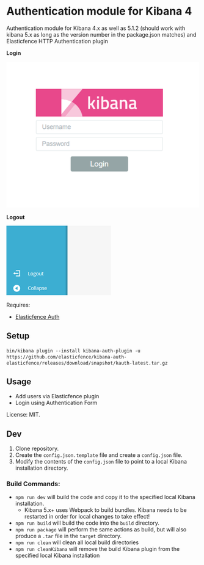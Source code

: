 Authentication module for Kibana 4
==================================
Authentication module for Kibana 4.x as well as 5.1.2 (should work with kibana 5.x as long as the version number in the package.json matches) and Elasticfence HTTP Authentication plugin

**Login**

<img src="https://raw.githubusercontent.com/ryanlutgen/kibana-auth-elasticfence/6057d8154da438db8da2064e728e338ad9a5898a/KibanaLogin.PNG"/>

**Logout**

<img src="https://raw.githubusercontent.com/ryanlutgen/kibana-auth-elasticfence/6057d8154da438db8da2064e728e338ad9a5898a/KibanaLogout.PNG"/>

Requires:

* [Elasticfence Auth](https://github.com/elasticfence/elasticsearch-http-user-auth)


## Setup
```
bin/kibana plugin --install kibana-auth-plugin -u https://github.com/elasticfence/kibana-auth-elasticfence/releases/download/snapshot/kauth-latest.tar.gz
```

## Usage

* Add users via Elasticfence plugin
* Login using Authentication Form

License: MIT.

## Dev

1. Clone repository.
2. Create the `config.json.template` file and create a `config.json` file.
3. Modify the contents of the `config.json` file to point to a local Kibana installation directory.

### Build Commands:

- `npm run dev` will build the code and copy it to the specified local Kibana installation.
    - Kibana 5.x+ uses Webpack to build bundles.  Kibana needs to be restarted in order for local changes to take effect!
- `npm run build` will build the code into the `build` directory.
- `npm run package` will perform the same actions as build, but will also produce a `.tar` file in the `target` directory.
- `npm run clean` will clean all local build directories
- `npm run cleanKibana` will remove the build Kibana plugin from the specified local Kibana installation
